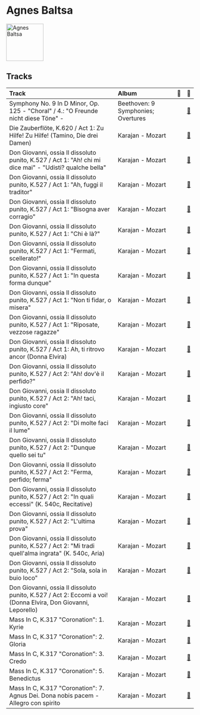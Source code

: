 
# Agnes Baltsa


<img src="https://i.scdn.co/image/ab67616d0000b27322070c61a7616392f04f070f" alt="Agnes Baltsa" width="100" />

## Tracks

| Track                                                                                                         | Album                              | 💚   | 🔗                                                          |
|:--------------------------------------------------------------------------------------------------------------|:-----------------------------------|:----|:-----------------------------------------------------------|
| Symphony No. 9 In D Minor, Op. 125 - "Choral" / 4.: "O Freunde nicht diese Töne" -                            | Beethoven: 9 Symphonies; Overtures |     | [🔗](https://open.spotify.com/track/3vanPPXeHjJ6QJ1Sgie8g3) |
| Die Zauberflöte, K.620 / Act 1: Zu Hilfe! Zu Hilfe! (Tamino, Die drei Damen)                                  | Karajan - Mozart                   |     | [🔗](https://open.spotify.com/track/3dFThyBhorrpp8sOOUIS0o) |
| Don Giovanni, ossia Il dissoluto punito, K.527 / Act 1: "Ah! chi mi dice mai" - "Udisti? qualche bella"       | Karajan - Mozart                   |     | [🔗](https://open.spotify.com/track/307jlk6vViinc4lprpIv4D) |
| Don Giovanni, ossia Il dissoluto punito, K.527 / Act 1: "Ah, fuggi il traditor"                               | Karajan - Mozart                   |     | [🔗](https://open.spotify.com/track/3umpg3bue0L5nkKcQqmraM) |
| Don Giovanni, ossia Il dissoluto punito, K.527 / Act 1: "Bisogna aver corragio"                               | Karajan - Mozart                   |     | [🔗](https://open.spotify.com/track/31csdMBGRWBv8B4d4MPoPH) |
| Don Giovanni, ossia Il dissoluto punito, K.527 / Act 1: "Chi è là?"                                           | Karajan - Mozart                   |     | [🔗](https://open.spotify.com/track/7dTbE7gsZHKXIpcpZigQN2) |
| Don Giovanni, ossia Il dissoluto punito, K.527 / Act 1: "Fermati, scellerato!"                                | Karajan - Mozart                   |     | [🔗](https://open.spotify.com/track/3yFGcCie8yWYck00WLGBuA) |
| Don Giovanni, ossia Il dissoluto punito, K.527 / Act 1: "In questa forma dunque"                              | Karajan - Mozart                   |     | [🔗](https://open.spotify.com/track/4SN54mDukaeLVPnvq1sOQi) |
| Don Giovanni, ossia Il dissoluto punito, K.527 / Act 1: "Non ti fidar, o misera"                              | Karajan - Mozart                   |     | [🔗](https://open.spotify.com/track/7ij54Q1wTm0QBH2Iuyuzcp) |
| Don Giovanni, ossia Il dissoluto punito, K.527 / Act 1: "Riposate, vezzose ragazze"                           | Karajan - Mozart                   |     | [🔗](https://open.spotify.com/track/6Sohzola6cS3cfuyInhKMT) |
| Don Giovanni, ossia Il dissoluto punito, K.527 / Act 1: Ah, ti ritrovo ancor (Donna Elvira)                   | Karajan - Mozart                   |     | [🔗](https://open.spotify.com/track/25VRBhoOavsxPOGWOB8UwZ) |
| Don Giovanni, ossia Il dissoluto punito, K.527 / Act 2: "Ah! dov'è il perfido?"                               | Karajan - Mozart                   |     | [🔗](https://open.spotify.com/track/0ylE9InBHTAKJiMqbKfgfl) |
| Don Giovanni, ossia Il dissoluto punito, K.527 / Act 2: "Ah! taci, ingiusto core"                             | Karajan - Mozart                   |     | [🔗](https://open.spotify.com/track/1kxXmCBKNMkXD0aASGbXcu) |
| Don Giovanni, ossia Il dissoluto punito, K.527 / Act 2: "Di molte faci il lume"                               | Karajan - Mozart                   |     | [🔗](https://open.spotify.com/track/5qnVEBj33tT0YV2baMX7Ef) |
| Don Giovanni, ossia Il dissoluto punito, K.527 / Act 2: "Dunque quello sei tu"                                | Karajan - Mozart                   |     | [🔗](https://open.spotify.com/track/4fK49UwNnExs2kGY3B1Vl8) |
| Don Giovanni, ossia Il dissoluto punito, K.527 / Act 2: "Ferma, perfido; ferma"                               | Karajan - Mozart                   |     | [🔗](https://open.spotify.com/track/040xL94dE9YLnfUc0NBTPL) |
| Don Giovanni, ossia Il dissoluto punito, K.527 / Act 2: "In quali eccessi" (K. 540c, Recitative)              | Karajan - Mozart                   |     | [🔗](https://open.spotify.com/track/3ftEJhbZwwP4A0r2KKjp4X) |
| Don Giovanni, ossia Il dissoluto punito, K.527 / Act 2: "L'ultima prova"                                      | Karajan - Mozart                   |     | [🔗](https://open.spotify.com/track/56g51dUIDP398gAxs1iTWt) |
| Don Giovanni, ossia Il dissoluto punito, K.527 / Act 2: "Mi tradi quell'alma ingrata" (K. 540c, Aria)         | Karajan - Mozart                   |     | [🔗](https://open.spotify.com/track/0BmrTJD3ugA5soMVxOI8gv) |
| Don Giovanni, ossia Il dissoluto punito, K.527 / Act 2: "Sola, sola in buio loco"                             | Karajan - Mozart                   |     | [🔗](https://open.spotify.com/track/3yRhW1f9cuDzfIl8tJK0S9) |
| Don Giovanni, ossia Il dissoluto punito, K.527 / Act 2: Eccomi a voi! (Donna Elvira, Don Giovanni, Leporello) | Karajan - Mozart                   |     | [🔗](https://open.spotify.com/track/5l8JhLJNjEoASos4kuWrSp) |
| Mass In C, K.317 "Coronation": 1. Kyrie                                                                       | Karajan - Mozart                   |     | [🔗](https://open.spotify.com/track/5ivFGeKeO5ZSrVoikc5voY) |
| Mass In C, K.317 "Coronation": 2. Gloria                                                                      | Karajan - Mozart                   |     | [🔗](https://open.spotify.com/track/0nN6oNjnxZ9yUfNP3Vq5VY) |
| Mass In C, K.317 "Coronation": 3. Credo                                                                       | Karajan - Mozart                   |     | [🔗](https://open.spotify.com/track/5uKnES1SXvjJ4VYhM3Dd7e) |
| Mass In C, K.317 "Coronation": 5. Benedictus                                                                  | Karajan - Mozart                   |     | [🔗](https://open.spotify.com/track/5d2wRoIv8FGQ0Mg1gOJfym) |
| Mass In C, K.317 "Coronation": 7. Agnus Dei. Dona nobis pacem - Allegro con spirito                           | Karajan - Mozart                   |     | [🔗](https://open.spotify.com/track/5xoJs5tSHWZ0u8Y3GkRvem) |